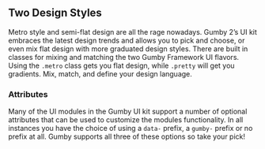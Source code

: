## Two Design Styles
Metro style and semi-flat design are all the rage nowadays. Gumby 2’s UI kit embraces the latest design trends and allows you to pick and choose, or even mix flat design with more graduated design styles. There are built in classes for mixing and matching the two Gumby Framework UI flavors. Using the `.metro` class gets you flat design, while `.pretty` will get you gradients. Mix, match, and define your design language.

### Attributes
Many of the UI modules in the Gumby UI kit support a number of optional attributes that can be used to customize the modules functionality. In all instances you have the choice of using a `data-` prefix, a `gumby-` prefix or no prefix at all. Gumby supports all three of these options so take your pick!